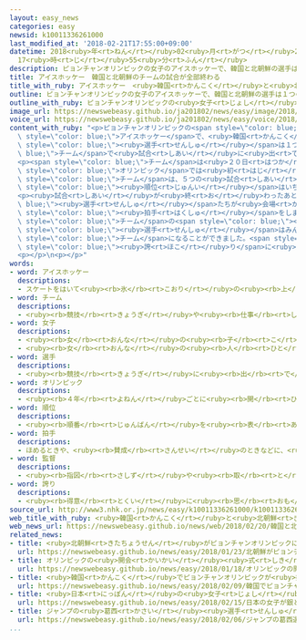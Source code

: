 ```yaml
---
layout: easy_news
categories: easy
newsid: k10011336261000
last_modified_at: '2018-02-21T17:55:00+09:00'
datetime: 2018<ruby>年<rt>ねん</rt></ruby>02<ruby>月<rt>がつ</rt></ruby>21<ruby>日<rt>にち</rt></ruby>
  17<ruby>時<rt>じ</rt></ruby>55<ruby>分<rt>ふん</rt></ruby>
description: ピョンチャンオリンピックの女子のアイスホッケーで、韓国と北朝鮮の選手は１つのチームで試合に出ました。
title: アイスホッケー　韓国と北朝鮮のチームの試合が全部終わる
title_with_ruby: アイスホッケー　<ruby>韓国<rt>かんこく</rt></ruby>と<ruby>北朝鮮<rt>きたちょうせん</rt></ruby>のチームの<ruby>試合<rt>しあい</rt></ruby>が<ruby>全部<rt>ぜんぶ</rt></ruby><ruby>終<rt>お</rt></ruby>わる
outline: ピョンチャンオリンピックの女子のアイスホッケーで、韓国と北朝鮮の選手は１つのチームで試合に出ました。
outline_with_ruby: ピョンチャンオリンピックの<ruby>女子<rt>じょし</rt></ruby>のアイスホッケーで、<ruby>韓国<rt>かんこく</rt></ruby>と<ruby>北朝鮮<rt>きたちょうせん</rt></ruby>の<ruby>選手<rt>せんしゅ</rt></ruby>は１つのチームで<ruby>試合<rt>しあい</rt></ruby>に<ruby>出<rt>で</rt></ruby>ました。
image_url: https://newswebeasy.github.io/ja201802/news/easy/image/2018/02/21/k10011336261000.jpg
voice_url: https://newswebeasy.github.io/ja201802/news/easy/voice/2018/02/21/k10011336261000.mp3
content_with_ruby: "<p>ピョンチャンオリンピックの<span style=\"color: blue;\"><ruby>女子<rt>じょし</rt></ruby></span>の<span\
  \ style=\"color: blue;\">アイスホッケー</span>で、<ruby>韓国<rt>かんこく</rt></ruby>と<ruby>北朝鮮<rt>きたちょうせん</rt></ruby>の<span\
  \ style=\"color: blue;\"><ruby>選手<rt>せんしゅ</rt></ruby></span>は１つの<span style=\"color:\
  \ blue;\">チーム</span>で<ruby>試合<rt>しあい</rt></ruby>に<ruby>出<rt>で</rt></ruby>ました。</p>\n\
  <p><span style=\"color: blue;\">チーム</span>は<ruby>２０日<rt>はつか</rt></ruby>、スウェーデンと７<ruby>番<rt>ばん</rt></ruby>と８<ruby>番<rt>ばん</rt></ruby>を<ruby>決<rt>き</rt></ruby>める<ruby>最後<rt>さいご</rt></ruby>の<ruby>試合<rt>しあい</rt></ruby>をして、１ー６で<ruby>負<rt>ま</rt></ruby>けました。<span\
  \ style=\"color: blue;\">オリンピック</span>では<ruby>初<rt>はじ</rt></ruby>めて<ruby>韓国<rt>かんこく</rt></ruby>と<ruby>北朝鮮<rt>きたちょうせん</rt></ruby>が<ruby>一緒<rt>いっしょ</rt></ruby>になった<span\
  \ style=\"color: blue;\">チーム</span>は、５つの<ruby>試合<rt>しあい</rt></ruby>に<ruby>全部<rt>ぜんぶ</rt></ruby><ruby>負<rt>ま</rt></ruby>けて<span\
  \ style=\"color: blue;\"><ruby>順位<rt>じゅんい</rt></ruby></span>はいちばん<ruby>下<rt>した</rt></ruby>でした。</p>\n\
  <p><ruby>試合<rt>しあい</rt></ruby>が<ruby>終<rt>お</rt></ruby>わったあと、<span style=\"color:\
  \ blue;\"><ruby>選手<rt>せんしゅ</rt></ruby></span>たちが<ruby>会場<rt>かいじょう</rt></ruby>の<ruby>人<rt>ひと</rt></ruby>たちにあいさつをすると、たくさんの<ruby>人<rt>ひと</rt></ruby>が「<ruby>私<rt>わたし</rt></ruby>たちは１つだ」と<ruby>言<rt>い</rt></ruby>って、<ruby>大<rt>おお</rt></ruby>きな<span\
  \ style=\"color: blue;\"><ruby>拍手<rt>はくしゅ</rt></ruby></span>をしました。</p>\n<p><span\
  \ style=\"color: blue;\">チーム</span>の<span style=\"color: blue;\"><ruby>監督<rt>かんとく</rt></ruby></span>は「<ruby>韓国<rt>かんこく</rt></ruby>と<ruby>北朝鮮<rt>きたちょうせん</rt></ruby>の<span\
  \ style=\"color: blue;\"><ruby>選手<rt>せんしゅ</rt></ruby></span>はみんなすばらしかったので、１つの<span\
  \ style=\"color: blue;\">チーム</span>になることができました。<span style=\"color: blue;\"><ruby>選手<rt>せんしゅ</rt></ruby></span>をとても<span\
  \ style=\"color: blue;\"><ruby>誇<rt>ほこ</rt></ruby>り</span>に<ruby>思<rt>おも</rt></ruby>います」と<ruby>話<rt>はな</rt></ruby>しました。</p>\n\
  <p></p>\n<p></p>"
words:
- word: アイスホッケー
  descriptions:
  - スケートをはいて<ruby><rb>氷</rb><rt>こおり</rt></ruby>の<ruby><rb>上</rb><rt>うえ</rt></ruby>でするホッケー。<ruby><rb>１</rb><rt>いち</rt></ruby>チーム<ruby><rb>６名</rb><rt>ろくめい</rt></ruby>の<ruby><rb>選手</rb><rt>せんしゅ</rt></ruby>たちが、ゴムの<ruby><rb>円板</rb><rt>えんばん</rt></ruby>を<ruby><rb>相手</rb><rt>あいて</rt></ruby>のゴールにスティックを<ruby><rb>使</rb><rt>つか</rt></ruby>って<ruby><rb>打</rb><rt>う</rt></ruby>ちこみ、<ruby><rb>得点</rb><rt>とくてん</rt></ruby>を<ruby><rb>争</rb><rt>あらそ</rt></ruby>う<ruby><rb>競技</rb><rt>きょうぎ</rt></ruby>。
- word: チーム
  descriptions:
  - <ruby><rb>競技</rb><rt>きょうぎ</rt></ruby>や<ruby><rb>仕事</rb><rt>しごと</rt></ruby>をするときの、<ruby><rb>組</rb><rt>くみ</rt></ruby>や<ruby><rb>団体</rb><rt>だんたい</rt></ruby>。
- word: 女子
  descriptions:
  - <ruby><rb>女</rb><rt>おんな</rt></ruby>の<ruby><rb>子</rb><rt>こ</rt></ruby>。
  - <ruby><rb>女</rb><rt>おんな</rt></ruby>の<ruby><rb>人</rb><rt>ひと</rt></ruby>。<ruby><rb>女性</rb><rt>じょせい</rt></ruby>。
- word: 選手
  descriptions:
  - <ruby><rb>競技</rb><rt>きょうぎ</rt></ruby>に<ruby><rb>出</rb><rt>で</rt></ruby>るために<ruby><rb>選</rb><rt>えら</rt></ruby>ばれた<ruby><rb>人</rb><rt>ひと</rt></ruby>。
- word: オリンピック
  descriptions:
  - <ruby><rb>４年</rb><rt>よねん</rt></ruby>ごとに<ruby><rb>開</rb><rt>ひら</rt></ruby>かれ、<ruby><rb>世界</rb><rt>せかい</rt></ruby>じゅうの<ruby><rb>国々</rb><rt>くにぐに</rt></ruby>から<ruby><rb>選手</rb><rt>せんしゅ</rt></ruby>が<ruby><rb>参加</rb><rt>さんか</rt></ruby>する<ruby><rb>競技大会</rb><rt>きょうぎたいかい</rt></ruby>。<ruby><rb>古代</rb><rt>こだい</rt></ruby>ギリシャのオリンピアで<ruby><rb>開</rb><rt>ひら</rt></ruby>かれた<ruby><rb>古代</rb><rt>こだい</rt></ruby>オリンピックにならって、フランスのクーベルタンの<ruby><rb>力</rb><rt>ちから</rt></ruby>で、１８９６<ruby><rb>年</rb><rt>ねん</rt></ruby>にギリシャのアテネで<ruby><rb>開</rb><rt>ひら</rt></ruby>かれたのが、<ruby><rb>近代</rb><rt>きんだい</rt></ruby>オリンピックの<ruby><rb>始</rb><rt>はじ</rt></ruby>まり。<ruby><rb>五輪</rb><rt>ごりん</rt></ruby>。
- word: 順位
  descriptions:
  - <ruby><rb>順番</rb><rt>じゅんばん</rt></ruby>を<ruby><rb>表</rb><rt>あらわ</rt></ruby>す<ruby><rb>地位</rb><rt>ちい</rt></ruby>。
- word: 拍手
  descriptions:
  - ほめるときや、<ruby><rb>賛成</rb><rt>さんせい</rt></ruby>のときなどに、<ruby><rb>手</rb><rt>て</rt></ruby>のひらを<ruby><rb>打</rb><rt>う</rt></ruby>ち<ruby><rb>合</rb><rt>あ</rt></ruby>わせて<ruby><rb>音</rb><rt>おと</rt></ruby>を<ruby><rb>出</rb><rt>だ</rt></ruby>すこと。
- word: 監督
  descriptions:
  - <ruby><rb>指図</rb><rt>さしず</rt></ruby>や<ruby><rb>取</rb><rt>と</rt></ruby>りしまりなどをすること。また、その<ruby><rb>人</rb><rt>ひと</rt></ruby>。
- word: 誇り
  descriptions:
  - <ruby><rb>得意</rb><rt>とくい</rt></ruby>に<ruby><rb>思</rb><rt>おも</rt></ruby>うこと。じまん。<ruby><rb>名誉</rb><rt>めいよ</rt></ruby>。
source_url: http://www3.nhk.or.jp/news/easy/k10011336261000/k10011336261000.html
web_title_with_ruby: <ruby>韓国<rt>かんこく</rt></ruby>と<ruby>北朝鮮<rt>きたちょうせん</rt></ruby>の<ruby>合同<rt>ごうどう</rt></ruby><ruby>チーム<rt>ちーむ</rt></ruby>  <ruby>最下位<rt>さいかい</rt></ruby>で<ruby>大会<rt>たいかい</rt></ruby><ruby>終<rt>お</rt></ruby>える
web_news_url: https://newswebeasy.github.io/news/web/2018/02/20/韓国と北朝鮮の合同チーム-最下位で大会終える
related_news:
- title: <ruby>北朝鮮<rt>きたちょうせん</rt></ruby>がピョンチャンオリンピックに２２<ruby>人<rt>にん</rt></ruby>の<ruby>選手<rt>せんしゅ</rt></ruby>を<ruby>送<rt>おく</rt></ruby>る
  url: https://newswebeasy.github.io/news/easy/2018/01/23/北朝鮮がピョンチャンオリンピックに22人の選手を送る
- title: オリンピックの<ruby>開会<rt>かいかい</rt></ruby><ruby>式<rt>しき</rt></ruby>　<ruby>韓国<rt>かんこく</rt></ruby>と<ruby>北朝鮮<rt>きたちょうせん</rt></ruby>の<ruby>選手<rt>せんしゅ</rt></ruby>は<ruby>一緒<rt>いっしょ</rt></ruby>に<ruby>歩<rt>ある</rt></ruby>く
  url: https://newswebeasy.github.io/news/easy/2018/01/18/オリンピックの開会式-韓国と北朝鮮の選手は一緒に歩く
- title: <ruby>韓国<rt>かんこく</rt></ruby>でピョンチャンオリンピックが<ruby>始<rt>はじ</rt></ruby>まる
  url: https://newswebeasy.github.io/news/easy/2018/02/09/韓国でピョンチャンオリンピックが始まる
- title: <ruby>日本<rt>にっぽん</rt></ruby>の<ruby>女子<rt>じょし</rt></ruby>が<ruby>銀<rt>ぎん</rt></ruby>と<ruby>銅<rt>どう</rt></ruby>メダル　スピードスケート１０００m
  url: https://newswebeasy.github.io/news/easy/2018/02/15/日本の女子が銀と銅メダル-スピードスケート1000m
- title: ジャンプの<ruby>葛西<rt>かさい</rt></ruby><ruby>選手<rt>せんしゅ</rt></ruby>「オリンピックで<ruby>金<rt>きん</rt></ruby>メダルをとりたい」
  url: https://newswebeasy.github.io/news/easy/2018/02/06/ジャンプの葛西選手オリンピックで金メダルをとりたい
...
```

